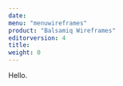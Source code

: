 ```yaml
---
date: 
menu: "menuwireframes"
product: "Balsamiq Wireframes"
editorversion: 4
title:
weight: 0
---
```


Hello.
